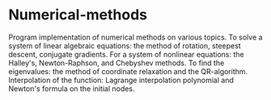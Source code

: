# Numerical-methods
Program implementation of numerical methods on various topics. To solve a system of linear algebraic equations: the method of rotation, steepest descent, conjugate gradients. For a system of nonlinear equations: the Halley's, Newton-Raphson, and Chebyshev methods. To find the eigenvalues: the method of coordinate relaxation and the QR-algorithm. Interpolation of the function: Lagrange interpolation polynomial and Newton's formula on the initial nodes.
